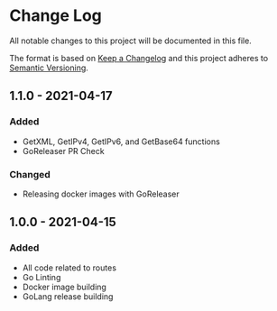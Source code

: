 
# Change Log

All notable changes to this project will be documented in this file.

The format is based on [Keep a Changelog](http://keepachangelog.com/)
and this project adheres to [Semantic Versioning](http://semver.org/).

## 1.1.0 - 2021-04-17

### Added

- GetXML, GetIPv4, GetIPv6, and GetBase64 functions
- GoReleaser PR Check

### Changed

- Releasing docker images with GoReleaser

## 1.0.0 - 2021-04-15

### Added

- All code related to routes
- Go Linting
- Docker image building
- GoLang release building
